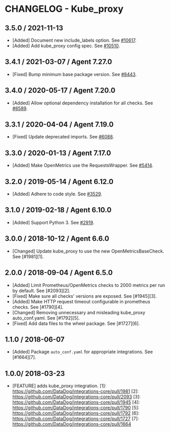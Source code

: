 # CHANGELOG - Kube_proxy

## 3.5.0 / 2021-11-13

* [Added] Document new include_labels option. See [#10617](https://github.com/DataDog/integrations-core/pull/10617).
* [Added] Add kube_proxy config spec. See [#10510](https://github.com/DataDog/integrations-core/pull/10510).

## 3.4.1 / 2021-03-07 / Agent 7.27.0

* [Fixed] Bump minimum base package version. See [#8443](https://github.com/DataDog/integrations-core/pull/8443).

## 3.4.0 / 2020-05-17 / Agent 7.20.0

* [Added] Allow optional dependency installation for all checks. See [#6589](https://github.com/DataDog/integrations-core/pull/6589).

## 3.3.1 / 2020-04-04 / Agent 7.19.0

* [Fixed] Update deprecated imports. See [#6088](https://github.com/DataDog/integrations-core/pull/6088).

## 3.3.0 / 2020-01-13 / Agent 7.17.0

* [Added] Make OpenMetrics use the RequestsWrapper. See [#5414](https://github.com/DataDog/integrations-core/pull/5414).

## 3.2.0 / 2019-05-14 / Agent 6.12.0

* [Added] Adhere to code style. See [#3529](https://github.com/DataDog/integrations-core/pull/3529).

## 3.1.0 / 2019-02-18 / Agent 6.10.0

* [Added] Support Python 3. See [#2919](https://github.com/DataDog/integrations-core/pull/2919).

## 3.0.0 / 2018-10-12 / Agent 6.6.0

* [Changed] Update kube_proxy to use the new OpenMetricsBaseCheck. See [#1981][1].

## 2.0.0 / 2018-09-04 / Agent 6.5.0

* [Added] Limit Prometheus/OpenMetrics checks to 2000 metrics per run by default. See [#2093][2].
* [Fixed] Make sure all checks' versions are exposed. See [#1945][3].
* [Added] Make HTTP request timeout configurable in prometheus checks. See [#1790][4].
* [Changed] Removing unnecessary and misleading kube_proxy auto_conf.yaml. See [#1792][5].
* [Fixed] Add data files to the wheel package. See [#1727][6].

## 1.1.0 / 2018-06-07

* [Added] Package `auto_conf.yaml` for appropriate integrations. See [#1664][7].

## 1.0.0/ 2018-03-23

* [FEATURE] adds kube_proxy integration.
[1]: https://github.com/DataDog/integrations-core/pull/1981
[2]: https://github.com/DataDog/integrations-core/pull/2093
[3]: https://github.com/DataDog/integrations-core/pull/1945
[4]: https://github.com/DataDog/integrations-core/pull/1790
[5]: https://github.com/DataDog/integrations-core/pull/1792
[6]: https://github.com/DataDog/integrations-core/pull/1727
[7]: https://github.com/DataDog/integrations-core/pull/1664
